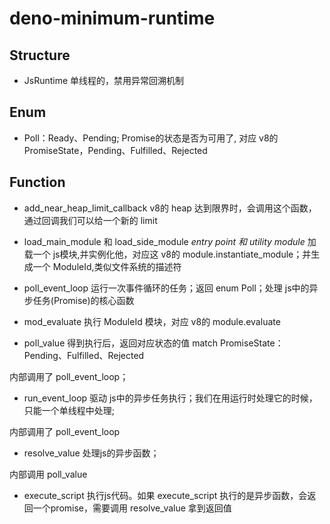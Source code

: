 # deno-minimum-runtime

## Structure

* JsRuntime
单线程的，禁用异常回溯机制

## Enum

* Poll：Ready、Pending;  Promise的状态是否为可用了, 对应 v8的 PromiseState，Pending、Fulfilled、Rejected

## Function

* add_near_heap_limit_callback
v8的 heap 达到限界时，会调用这个函数，通过回调我们可以给一个新的 limit

* load_main_module 和 load_side_module
*entry point 和 utility module*
加载一个 js模块,并实例化他，对应这 v8的 module.instantiate_module；并生成一个 ModuleId,类似文件系统的描述符

* poll_event_loop
运行一次事件循环的任务；返回 enum Poll；处理 js中的异步任务(Promise)的核心函数

* mod_evaluate
执行 ModuleId 模块，对应 v8的 module.evaluate

* poll_value
得到执行后，返回对应状态的值 match PromiseState： Pending、Fulfilled、Rejected

内部调用了 poll_event_loop；

* run_event_loop
驱动 js中的异步任务执行；我们在用运行时处理它的时候，只能一个单线程中处理;

内部调用了 poll_event_loop

* resolve_value
处理js的异步函数；

内部调用 poll_value

* execute_script
执行js代码。如果 execute_script 执行的是异步函数，会返回一个promise，需要调用 resolve_value 拿到返回值
